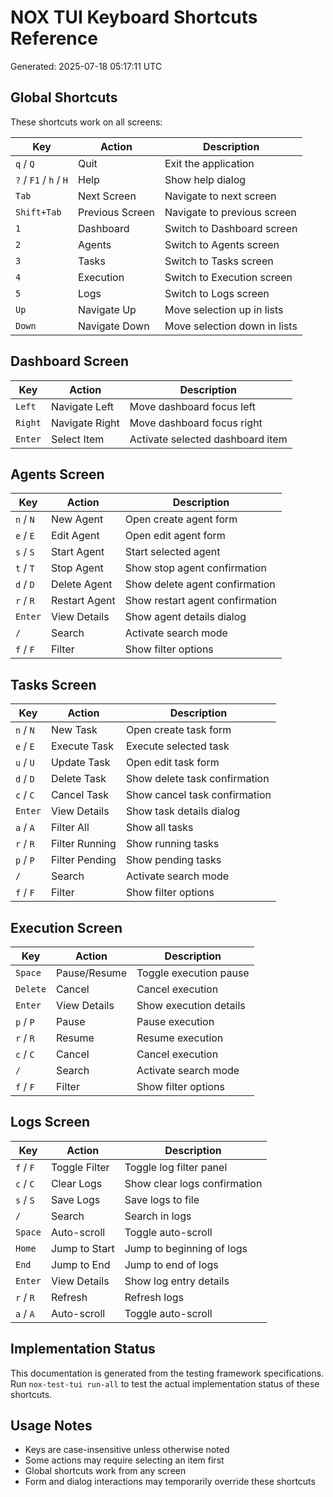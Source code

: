 # NOX TUI Keyboard Shortcuts Reference

Generated: 2025-07-18 05:17:11 UTC

## Global Shortcuts

These shortcuts work on all screens:

| Key | Action | Description |
|-----|--------|--------------|
| `q` / `Q` | Quit | Exit the application |
| `?` / `F1` / `h` / `H` | Help | Show help dialog |
| `Tab` | Next Screen | Navigate to next screen |
| `Shift+Tab` | Previous Screen | Navigate to previous screen |
| `1` | Dashboard | Switch to Dashboard screen |
| `2` | Agents | Switch to Agents screen |
| `3` | Tasks | Switch to Tasks screen |
| `4` | Execution | Switch to Execution screen |
| `5` | Logs | Switch to Logs screen |
| `Up` | Navigate Up | Move selection up in lists |
| `Down` | Navigate Down | Move selection down in lists |

## Dashboard Screen

| Key | Action | Description |
|-----|--------|--------------|
| `Left` | Navigate Left | Move dashboard focus left |
| `Right` | Navigate Right | Move dashboard focus right |
| `Enter` | Select Item | Activate selected dashboard item |

## Agents Screen

| Key | Action | Description |
|-----|--------|--------------|
| `n` / `N` | New Agent | Open create agent form |
| `e` / `E` | Edit Agent | Open edit agent form |
| `s` / `S` | Start Agent | Start selected agent |
| `t` / `T` | Stop Agent | Show stop agent confirmation |
| `d` / `D` | Delete Agent | Show delete agent confirmation |
| `r` / `R` | Restart Agent | Show restart agent confirmation |
| `Enter` | View Details | Show agent details dialog |
| `/` | Search | Activate search mode |
| `f` / `F` | Filter | Show filter options |

## Tasks Screen

| Key | Action | Description |
|-----|--------|--------------|
| `n` / `N` | New Task | Open create task form |
| `e` / `E` | Execute Task | Execute selected task |
| `u` / `U` | Update Task | Open edit task form |
| `d` / `D` | Delete Task | Show delete task confirmation |
| `c` / `C` | Cancel Task | Show cancel task confirmation |
| `Enter` | View Details | Show task details dialog |
| `a` / `A` | Filter All | Show all tasks |
| `r` / `R` | Filter Running | Show running tasks |
| `p` / `P` | Filter Pending | Show pending tasks |
| `/` | Search | Activate search mode |
| `f` / `F` | Filter | Show filter options |

## Execution Screen

| Key | Action | Description |
|-----|--------|--------------|
| `Space` | Pause/Resume | Toggle execution pause |
| `Delete` | Cancel | Cancel execution |
| `Enter` | View Details | Show execution details |
| `p` / `P` | Pause | Pause execution |
| `r` / `R` | Resume | Resume execution |
| `c` / `C` | Cancel | Cancel execution |
| `/` | Search | Activate search mode |
| `f` / `F` | Filter | Show filter options |

## Logs Screen

| Key | Action | Description |
|-----|--------|--------------|
| `f` / `F` | Toggle Filter | Toggle log filter panel |
| `c` / `C` | Clear Logs | Show clear logs confirmation |
| `s` / `S` | Save Logs | Save logs to file |
| `/` | Search | Search in logs |
| `Space` | Auto-scroll | Toggle auto-scroll |
| `Home` | Jump to Start | Jump to beginning of logs |
| `End` | Jump to End | Jump to end of logs |
| `Enter` | View Details | Show log entry details |
| `r` / `R` | Refresh | Refresh logs |
| `a` / `A` | Auto-scroll | Toggle auto-scroll |

## Implementation Status

This documentation is generated from the testing framework specifications.
Run `nox-test-tui run-all` to test the actual implementation status of these shortcuts.

## Usage Notes

- Keys are case-insensitive unless otherwise noted
- Some actions may require selecting an item first
- Global shortcuts work from any screen
- Form and dialog interactions may temporarily override these shortcuts
